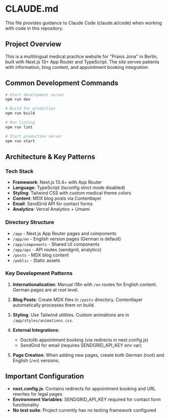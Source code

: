 # CLAUDE.md

This file provides guidance to Claude Code (claude.ai/code) when working with code in this repository.

## Project Overview

This is a multilingual medical practice website for "Praxis Jona" in Berlin, built with Next.js 13+ App Router and TypeScript. The site serves patients with information, blog content, and appointment booking integration.

## Common Development Commands

```bash
# Start development server
npm run dev

# Build for production
npm run build

# Run linting
npm run lint

# Start production server
npm run start
```

## Architecture & Key Patterns

### Tech Stack
- **Framework**: Next.js 13.4+ with App Router
- **Language**: TypeScript (tsconfig strict mode disabled)
- **Styling**: Tailwind CSS with custom medical theme colors
- **Content**: MDX blog posts via Contentlayer
- **Email**: SendGrid API for contact forms
- **Analytics**: Vercel Analytics + Umami

### Directory Structure
- `/app` - Next.js App Router pages and components
- `/app/en` - English version pages (German is default)
- `/app/components` - Shared UI components
- `/app/api` - API routes (sendgrid, analytics)
- `/posts` - MDX blog content
- `/public` - Static assets

### Key Development Patterns

1. **Internationalization**: Manual i18n with `/en` routes for English content. German pages are at root level.

2. **Blog Posts**: Create MDX files in `/posts` directory. Contentlayer automatically processes them on build.

3. **Styling**: Use Tailwind utilities. Custom animations are in `/app/styles/animations.css`.

4. **External Integrations**:
   - Doctolib appointment booking (via redirects in next.config.js)
   - SendGrid for email (requires SENDGRID_API_KEY env var)

5. **Page Creation**: When adding new pages, create both German (root) and English (`/en`) versions.

## Important Configuration

- **next.config.js**: Contains redirects for appointment booking and URL rewrites for legal pages
- **Environment Variables**: SENDGRID_API_KEY required for contact form functionality
- **No test suite**: Project currently has no testing framework configured